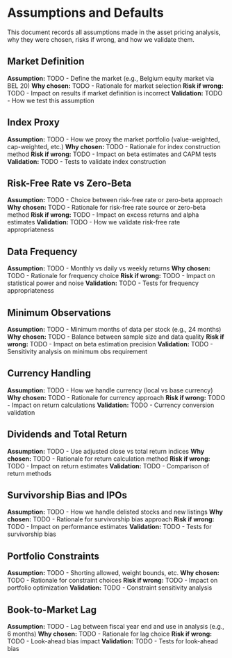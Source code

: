 # Assumptions and Defaults

This document records all assumptions made in the asset pricing analysis, why they were chosen, risks if wrong, and how we validate them.

## Market Definition

**Assumption:** TODO - Define the market (e.g., Belgium equity market via BEL 20)
**Why chosen:** TODO - Rationale for market selection
**Risk if wrong:** TODO - Impact on results if market definition is incorrect
**Validation:** TODO - How we test this assumption

## Index Proxy

**Assumption:** TODO - How we proxy the market portfolio (value-weighted, cap-weighted, etc.)
**Why chosen:** TODO - Rationale for index construction method
**Risk if wrong:** TODO - Impact on beta estimates and CAPM tests
**Validation:** TODO - Tests to validate index construction

## Risk-Free Rate vs Zero-Beta

**Assumption:** TODO - Choice between risk-free rate or zero-beta approach
**Why chosen:** TODO - Rationale for risk-free rate source or zero-beta method
**Risk if wrong:** TODO - Impact on excess returns and alpha estimates
**Validation:** TODO - How we validate risk-free rate appropriateness

## Data Frequency

**Assumption:** TODO - Monthly vs daily vs weekly returns
**Why chosen:** TODO - Rationale for frequency choice
**Risk if wrong:** TODO - Impact on statistical power and noise
**Validation:** TODO - Tests for frequency appropriateness

## Minimum Observations

**Assumption:** TODO - Minimum months of data per stock (e.g., 24 months)
**Why chosen:** TODO - Balance between sample size and data quality
**Risk if wrong:** TODO - Impact on beta estimation precision
**Validation:** TODO - Sensitivity analysis on minimum obs requirement

## Currency Handling

**Assumption:** TODO - How we handle currency (local vs base currency)
**Why chosen:** TODO - Rationale for currency approach
**Risk if wrong:** TODO - Impact on return calculations
**Validation:** TODO - Currency conversion validation

## Dividends and Total Return

**Assumption:** TODO - Use adjusted close vs total return indices
**Why chosen:** TODO - Rationale for return calculation method
**Risk if wrong:** TODO - Impact on return estimates
**Validation:** TODO - Comparison of return methods

## Survivorship Bias and IPOs

**Assumption:** TODO - How we handle delisted stocks and new listings
**Why chosen:** TODO - Rationale for survivorship bias approach
**Risk if wrong:** TODO - Impact on performance estimates
**Validation:** TODO - Tests for survivorship bias

## Portfolio Constraints

**Assumption:** TODO - Shorting allowed, weight bounds, etc.
**Why chosen:** TODO - Rationale for constraint choices
**Risk if wrong:** TODO - Impact on portfolio optimization
**Validation:** TODO - Constraint sensitivity analysis

## Book-to-Market Lag

**Assumption:** TODO - Lag between fiscal year end and use in analysis (e.g., 6 months)
**Why chosen:** TODO - Rationale for lag choice
**Risk if wrong:** TODO - Look-ahead bias impact
**Validation:** TODO - Tests for look-ahead bias
